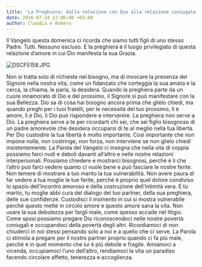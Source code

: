 ```yaml
---
title: 'La Preghiera: dalla relazione con Dio alla relazione coniugale'
date: 2016-07-24 22:06:00 +02:00
author: Claudia e Robero
---
```


Il Vangelo questa domenica ci ricorda che siamo tutti figli di uno stesso Padre. Tutti. Nessuno escluso. E la preghiera è il luogo privilegiato di questa relazione d’amore in cui Dio manifesta la sua Grazia.

![DSCF5158.JPG](/uploads/DSCF5158.JPG)

 Non si tratta solo di richieste nel bisogno, ma di invocare la presenza del Signore nella nostra vita, come un fidanzato che corteggia la sua amata e la cerca, la chiama, le parla, la desidera. Quando la preghiera parte da un cuore innamorato di Dio e del prossimo, il Signore si può manifestare con la sua Bellezza. Dio sa di cosa hai bisogno ancora prima che glielo chiedi, ma quando preghi per i tuoi fratelli, per le necessità del tuo prossimo, lì è amore, lì è Dio, lì Dio può rispondere e intervenire. La preghiera non serve a Dio. La preghiera serve a te per ricordarti chi sei, che sei figlio bisognoso di un padre amorevole che desidera occuparsi di te al meglio nella tua libertà. Per Dio custodire la tua libertà è molto importante. Così importante che non impone nulla, non costringe, non forza, non interviene se non glielo chiedi insistentemente.
La Parola del Vangelo ci insegna che nella vita di coppia possiamo farci nudi e deboli davanti all’altro e nelle nostre relazioni interpersonali. Possiamo chiedere e mostrarci bisognosi, perché è li che l’altro può farci vedere quanto ci vuole bene e può fasciare le nostre ferite. Non temere di mostrare a tuo marito la tua vulnerabilità. Non avere paura di far vedere a tua moglie le tue ferite, perché è proprio quel dolore condiviso lo spazio dell’incontro amoroso e della costruzione dell’intimità vera. E tu marito, tu moglie abbi cura del dialogo del tuo partner, della sua preghiera, delle sue confidenze. Custodisci il momento in cui si mostra vulnerabile perché questo mette in circolo amore e questo amore sana la vita. Non usare la sua debolezza per fargli male, come spesso accade nel litigio.
Come sposi possiamo pregare Dio riconoscendoci nelle nostre povertà coniugali e occupandoci della povertà degli altri. Ricordiamoci di non chiuderci in noi stessi pensando solo a noi e a quello che ci serve. La Parola ci stimola a pregare per il nostro partner proprio quando ci fa più male, perché è in quel momento che lui è più debole e fragile. Amiamoci a vicenda, occupiamoci l’uno dell’altro, rendiamoci la vita un paradiso facendo circolare affetto, tenerezza e accoglienza.